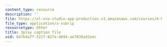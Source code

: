 ```yaml
---
content_type: resource
description: ''
file: https://ol-ocw-studio-app-production.s3.amazonaws.com/courses/6-0001-introduction-to-computer-science-and-programming-in-python-fall-2016/647b4a7f321f82fe4694ae7838ad1eec_0jljZRnHwOI.srt
file_type: application/x-subrip
resourcetype: Other
title: 3play caption file
uid: 647b4a7f-321f-82fe-4694-ae7838ad1eec
---
```

